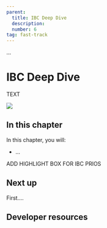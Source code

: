 ```yaml
---
parent:
  title: IBC Deep Dive
  description: 
  number: 6
tag: fast-track
---
```


<div class="tm-overline tm-rf-1 tm-lh-title tm-medium tm-muted">...</div>
<h1 class="mt-4 mb-6">IBC Deep Dive</h1>

TEXT

![](/)

## In this chapter

<HighlightBox type="learning">

In this chapter, you will:

* ...

</HighlightBox>

ADD HIGHLIGHT BOX FOR IBC PRIOS

## Next up

First....

## Developer resources

<div v-for="resource in $themeConfig.resources">
  <Resource
    :title="resource.title"
    :description="resource.description"
    :links="resource.links"
    :image="resource.image"
    :large="true"
  />
  <br/>
</div>
